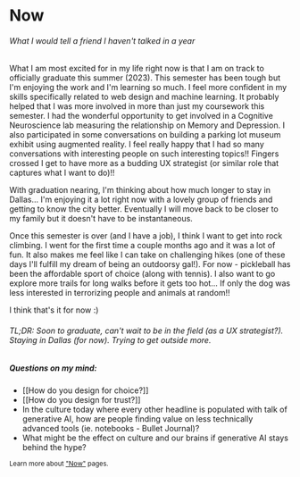 ---
---


# Now

###### What I would tell a friend I haven't talked in a year


What I am most excited for in my life right now is that I am on track to officially graduate this summer (2023). This semester has been tough but I'm enjoying the work and I'm learning so much. I feel more confident in my skills specifically related to web design and machine learning. It probably helped that I was more involved in more than just my coursework this semester. I had the wonderful opportunity to get involved in a Cognitive Neuroscience lab measuring the relationship on Memory and Depression. I also participated in some conversations on building a parking lot museum exhibit using augmented reality. I feel really happy that I had so many conversations with interesting people on such interesting topics!! Fingers crossed I get to have more as a budding UX strategist (or similar role that captures what I want to do)!! 

With graduation nearing, I'm thinking about how much longer to stay in Dallas... I'm enjoying it a lot right now with a lovely group of friends and getting to know the city better. Eventually I will move back to be closer to my family but it doesn't have to be instantaneous. 

Once this semester is over (and I have a job), I think I want to get into rock climbing. I went for the first time a couple months ago and it was a lot of fun. It also makes me feel like I can take on challenging hikes (one of these days I'll fulfill my dream of being an outdoorsy gal!). For now - pickleball has been the affordable sport of choice (along with tennis). I also want to go explore more trails for long walks before it gets too hot... If only the dog was less interested in terrorizing people and animals at random!! 

I think that's it for now :) 

###### TL;DR: Soon to graduate, can't wait to be in the field (as a UX strategist?). Staying in Dallas (for now). Trying to get outside more. 



##### Questions on my mind: 
- [[How do you design for choice?]]
- [[How do you design for trust?]]
- In the culture today where every other headline is populated with talk of generative AI, how are people finding value on less technically advanced tools (ie. notebooks - Bullet Journal)?
- What might be the effect on culture and our brains if generative AI stays behind the hype? 






<small> Learn more about <a href="https://nownownow.com/about"> "Now"</a> pages.